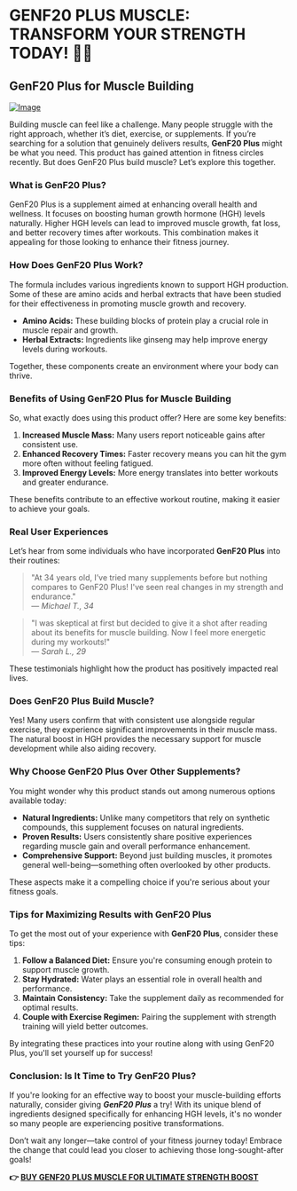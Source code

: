 # GENF20 PLUS MUSCLE: TRANSFORM YOUR STRENGTH TODAY! 💪✨

## GenF20 Plus for Muscle Building

[![Image](https://www2.sellhealth.com/166/genf20_muscle_2_1.jpg)](https://gchaffi.com/6feXIs9O)

Building muscle can feel like a challenge. Many people struggle with the right approach, whether it’s diet, exercise, or supplements. If you’re searching for a solution that genuinely delivers results, **GenF20 Plus** might be what you need. This product has gained attention in fitness circles recently. But does GenF20 Plus build muscle? Let’s explore this together.

### What is GenF20 Plus?

GenF20 Plus is a supplement aimed at enhancing overall health and wellness. It focuses on boosting human growth hormone (HGH) levels naturally. Higher HGH levels can lead to improved muscle growth, fat loss, and better recovery times after workouts. This combination makes it appealing for those looking to enhance their fitness journey.

### How Does GenF20 Plus Work?

The formula includes various ingredients known to support HGH production. Some of these are amino acids and herbal extracts that have been studied for their effectiveness in promoting muscle growth and recovery.

- **Amino Acids:** These building blocks of protein play a crucial role in muscle repair and growth.
- **Herbal Extracts:** Ingredients like ginseng may help improve energy levels during workouts.

Together, these components create an environment where your body can thrive. 

### Benefits of Using GenF20 Plus for Muscle Building

So, what exactly does using this product offer? Here are some key benefits:

1. **Increased Muscle Mass:** Many users report noticeable gains after consistent use.
2. **Enhanced Recovery Times:** Faster recovery means you can hit the gym more often without feeling fatigued.
3. **Improved Energy Levels:** More energy translates into better workouts and greater endurance.

These benefits contribute to an effective workout routine, making it easier to achieve your goals.

### Real User Experiences

Let’s hear from some individuals who have incorporated **GenF20 Plus** into their routines:

> "At 34 years old, I’ve tried many supplements before but nothing compares to GenF20 Plus! I've seen real changes in my strength and endurance."  
> — *Michael T., 34*

> "I was skeptical at first but decided to give it a shot after reading about its benefits for muscle building. Now I feel more energetic during my workouts!"  
> — *Sarah L., 29*

These testimonials highlight how the product has positively impacted real lives.

### Does GenF20 Plus Build Muscle?

Yes! Many users confirm that with consistent use alongside regular exercise, they experience significant improvements in their muscle mass. The natural boost in HGH provides the necessary support for muscle development while also aiding recovery.

### Why Choose GenF20 Plus Over Other Supplements?

You might wonder why this product stands out among numerous options available today:

- **Natural Ingredients:** Unlike many competitors that rely on synthetic compounds, this supplement focuses on natural ingredients.
- **Proven Results:** Users consistently share positive experiences regarding muscle gain and overall performance enhancement.
- **Comprehensive Support:** Beyond just building muscles, it promotes general well-being—something often overlooked by other products.

These aspects make it a compelling choice if you're serious about your fitness goals.

### Tips for Maximizing Results with GenF20 Plus

To get the most out of your experience with **GenF20 Plus**, consider these tips:

1. **Follow a Balanced Diet:** Ensure you're consuming enough protein to support muscle growth.
2. **Stay Hydrated:** Water plays an essential role in overall health and performance.
3. **Maintain Consistency:** Take the supplement daily as recommended for optimal results.
4. **Couple with Exercise Regimen:** Pairing the supplement with strength training will yield better outcomes.

By integrating these practices into your routine along with using GenF20 Plus, you'll set yourself up for success!

### Conclusion: Is It Time to Try GenF20 Plus?

If you're looking for an effective way to boost your muscle-building efforts naturally, consider giving ***GenF20 Plus*** a try! With its unique blend of ingredients designed specifically for enhancing HGH levels, it's no wonder so many people are experiencing positive transformations.

Don’t wait any longer—take control of your fitness journey today! Embrace the change that could lead you closer to achieving those long-sought-after goals!



**👉 [BUY GENF20 PLUS MUSCLE FOR ULTIMATE STRENGTH BOOST](https://gchaffi.com/6feXIs9O)**